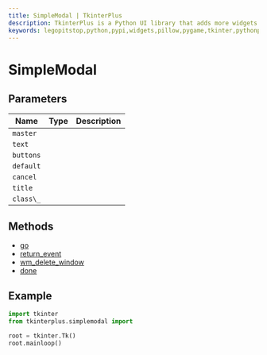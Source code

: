 ```yaml
---
title: SimpleModal | TkinterPlus
description: TkinterPlus is a Python UI library that adds more widgets to Tkinter
keywords: legopitstop,python,pypi,widgets,pillow,pygame,tkinter,pythonpackage
---
```


# SimpleModal

## Parameters

| Name      | Type | Description |
| --------- | ---- | ----------- |
| `master`  |      |             |
| `text`    |      |             |
| `buttons` |      |             |
| `default` |      |             |
| `cancel`  |      |             |
| `title`   |      |             |
| `class\_` |      |             |

## Methods

- [go](#go)
- [return_event](#return_event)
- [wm_delete_window](#wm_delete_window)
- [done](#done)

## Example

```py
import tkinter
from tkinterplus.simplemodal import

root = tkinter.Tk()
root.mainloop()
```
